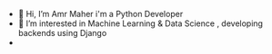 - 👋 Hi, I’m Amr Maher i'm a Python Developer
- 👀 I’m interested in Machine Learning & Data Science , developing backends using Django 
-


